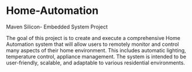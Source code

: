 # Home-Automation
Maven Silicon- Embedded System Project

The goal of this project is to create and execute a comprehensive Home 
Automation system that will allow users to remotely monitor and control many 
aspects of their home environment. This includes automatic lighting, temperature 
control, appliance management. The system is intended to be user-friendly, 
scalable, and adaptable to various residential environments.
